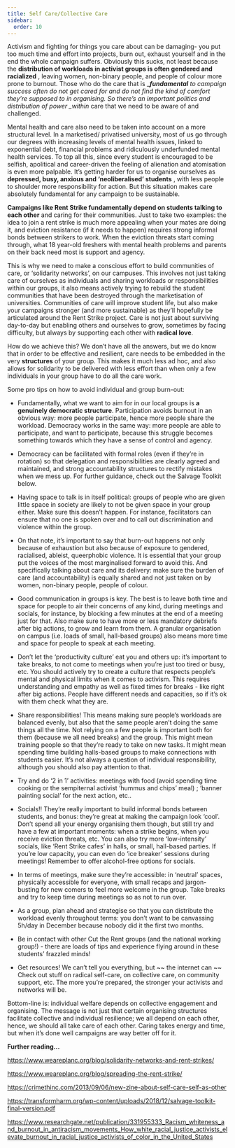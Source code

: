 ```yaml
---
title: Self Care/Collective Care
sidebar:
  order: 10
---
```


Activism and fighting for things you care about can be damaging- you put too much time and effort into projects, burn out, exhaust yourself and in the end the whole campaign suffers. Obviously this sucks, not least because the **distribution of workloads in activist groups is often gendered and racialized** , leaving women, non-binary people, and people of colour more prone to burnout. Those who do the care that is \__**fundamental** to campaign success often do not get cared for and do not find the kind of comfort they’re supposed to in organising. So there’s an important politics and distribution of power \_within_ care that we need to be aware of and challenged.

Mental health and care also need to be taken into account on a more structural level. In a marketised/ privatised university, most of us go through our degrees with increasing levels of mental health issues, linked to exponential debt, financial problems and ridiculously underfunded mental health services. To top all this, since every student is encouraged to be selfish, apolitical and career-driven the feeling of alienation and atomisation is even more palpable. It’s getting harder for us to organise ourselves as **depressed, busy, anxious and ‘neoliberalised’ students** , with less people to shoulder more responsibility for action. But this situation makes care absolutely fundamental for any campaign to be sustainable.

**Campaigns like Rent Strike fundamentally depend on students talking to each other** and caring for their communities. Just to take two examples: the idea to join a rent strike is much more appealing when your mates are doing it, and eviction resistance (if it needs to happen) requires strong informal bonds between strikers to work. When the eviction threats start coming through, what 18 year-old freshers with mental health problems and parents on their back need most is support and agency.

This is why we need to make a conscious effort to build communities of care, or ‘solidarity networks’, on our campuses. This involves not just taking care of ourselves as individuals and sharing workloads or responsibilities within our groups, it also means actively trying to rebuild the student communities that have been destroyed through the marketisation of universities. Communities of care will improve student life, but also make your campaigns stronger (and more sustainable) as they’ll hopefully be articulated around the Rent Strike project. Care is not just about surviving day-to-day but enabling others and ourselves to grow, sometimes by facing difficulty, but always by supporting each other with **radical love**.

How do we achieve this? We don’t have all the answers, but we do know that in order to be effective and resilient, care needs to be embedded in the very **structures** of your group. This makes it much less ad hoc, and also allows for solidarity to be delivered with less effort than when only a few individuals in your group have to do all the care work.

Some pro tips on how to avoid individual and group burn-out:

- Fundamentally, what we want to aim for in our local groups is **a genuinely democratic structure**. Participation avoids burnout in an obvious way: more people participate, hence more people share the workload. Democracy works in the same way: more people are able to participate, and want to participate, because this struggle becomes something towards which they have a sense of control and agency.

- Democracy can be facilitated with formal roles (even if they’re in rotation) so that delegation and responsibilities are clearly agreed and maintained, and strong accountability structures to rectify mistakes when we mess up. For further guidance, check out the Salvage Toolkit below.

- Having space to talk is in itself political: groups of people who are given little space in society are likely to not be given space in your group either. Make sure this doesn’t happen. For instance, facilitators can ensure that no one is spoken over and to call out discrimination and violence within the group.

- On that note, it’s important to say that burn-out happens not only because of exhaustion but also because of exposure to gendered, racialised, ableist, queerphobic violence. It is essential that your group put the voices of the most marginalised forward to avoid this. And specifically talking about care and its delivery: make sure the burden of care (and accountability) is equally shared and not just taken on by women, non-binary people, people of colour.

- Good communication in groups is key. The best is to leave both time and space for people to air their concerns of any kind, during meetings and socials, for instance, by blocking a few minutes at the end of a meeting just for that. Also make sure to have more or less mandatory debriefs after big actions, to grow and learn from them. A granular organisation on campus (i.e. loads of small, hall-based groups) also means more time and space for people to speak at each meeting.

- Don’t let the ‘productivity culture’ eat you and others up: it’s important to take breaks, to not come to meetings when you’re just too tired or busy, etc. You should actively try to create a culture that respects people’s mental and physical limits when it comes to activism. This requires understanding and empathy as well as fixed times for breaks - like right after big actions. People have different needs and capacities, so if it’s ok with them check what they are.

- Share responsibilities! This means making sure people’s workloads are balanced evenly, but also that the same people aren’t doing the same things all the time. Not relying on a few people is important both for them (because we all need breaks) and the group. This might mean training people so that they’re ready to take on new tasks. It might mean spending time building halls-based groups to make connections with students easier. It’s not always a question of individual responsibility, although you should also pay attention to that.

- Try and do ‘2 in 1’ activities: meetings with food (avoid spending time cooking or the sempiternal activist ‘hummus and chips’ meal) ; ‘banner painting social’ for the next action, etc..

- Socials!! They’re really important to build informal bonds between students, and bonus: they’re great at making the campaign look ‘cool’. Don’t spend all your energy organising them though, but still try and have a few at important moments: when a strike begins, when you receive eviction threats, etc. You can also try more ‘low-intensity’ socials, like ‘Rent Strike cafes’ in halls, or small, hall-based parties. If you’re low capacity, you can even do ‘ice breaker’ sessions during meetings! Remember to offer alcohol-free options for socials.

- In terms of meetings, make sure they’re accessible: in ‘neutral’ spaces, physically accessible for everyone, with small recaps and jargon-busting for new comers to feel more welcome in the group. Take breaks and try to keep time during meetings so as not to run over.

- As a group, plan ahead and strategise so that you can distribute the workload evenly throughout terms: you don’t want to be canvassing 5h/day in December because nobody did it the first two months.

- Be in contact with other Cut the Rent groups (and the national working group!) - there are loads of tips and experience flying around in these students’ frazzled minds!

- Get resources! We can’t tell you everything, but ~~ the internet can ~~ Check out stuff on radical self-care, on collective care, on community support, etc. The more you’re prepared, the stronger your activists and networks will be.

Bottom-line is: individual welfare depends on collective engagement and organising. The message is not just that certain organising structures facilitate collective and individual resilience; we all depend on each other, hence, we should all take care of each other. Caring takes energy and time, but when it’s done well campaigns are way better off for it.

**Further reading...**

https://www.weareplanc.org/blog/solidarity-networks-and-rent-strikes/

https://www.weareplanc.org/blog/spreading-the-rent-strike/

https://crimethinc.com/2013/09/06/new-zine-about-self-care-self-as-other

https://transformharm.org/wp-content/uploads/2018/12/salvage-toolkit-final-version.pdf

https://www.researchgate.net/publication/331955333_Racism_whiteness_and_burnout_in_antiracism_movements_How_white_racial_justice_activists_elevate_burnout_in_racial_justice_activists_of_color_in_the_United_States
